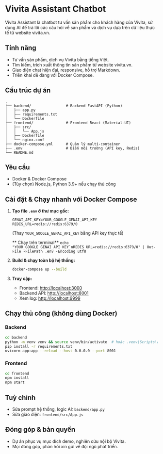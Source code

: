 # Vivita Assistant Chatbot

Vivita Assistant là chatbot tư vấn sản phẩm cho khách hàng của Vivita, sử dụng AI để trả lời các câu hỏi về sản phẩm và dịch vụ dựa trên dữ liệu thực tế từ website vivita.vn.

## Tính năng

- Tư vấn sản phẩm, dịch vụ Vivita bằng tiếng Việt.
- Tìm kiếm, trích xuất thông tin sản phẩm từ website vivita.vn.
- Giao diện chat hiện đại, responsive, hỗ trợ Markdown.
- Triển khai dễ dàng với Docker Compose.

## Cấu trúc dự án

```
.
├── backend/                # Backend FastAPI (Python)
│   ├── app.py
│   ├── requirements.txt
│   └── Dockerfile
├── frontend/               # Frontend React (Material-UI)
│   ├── src/
│   │   └── App.js
│   ├── Dockerfile
│   └── nginx.conf
├── docker-compose.yml      # Quản lý multi-container
├── .env                    # Biến môi trường (API key, Redis)
└── README.md
```

## Yêu cầu

- Docker & Docker Compose
- (Tùy chọn) Node.js, Python 3.9+ nếu chạy thủ công

## Cài đặt & Chạy nhanh với Docker Compose

1. **Tạo file `.env` ở thư mục gốc:**

   ```env
   GENAI_API_KEY=YOUR_GOOGLE_GENAI_API_KEY
   REDIS_URL=redis://redis:6379/0
   ```

   (Thay `YOUR_GOOGLE_GENAI_API_KEY` bằng API key thực tế)
   
   ** Chạy trên terminal**
   `` echo "YOUR_GOOGLE_GENAI_API_KEY`nREDIS_URL=redis://redis:6379/0" | Out-File -FilePath .env -Encoding utf8 ``

3. **Build & chạy toàn bộ hệ thống:**

   ```bash
   docker-compose up --build
   ```

4. **Truy cập:**
   - Frontend: [http://localhost:3000](http://localhost:3000)
   - Backend API: [http://localhost:8001](http://localhost:8001)
   - Xem log: [http://localhost:9999](http://localhost:9999)

## Chạy thủ công (không dùng Docker)

### Backend

```bash
cd backend
python -m venv venv && source venv/bin/activate  # hoặc .venv\Scripts\activate trên Windows
pip install -r requirements.txt
uvicorn app:app --reload --host 0.0.0.0 --port 8001
```

### Frontend

```bash
cd frontend
npm install
npm start
```

## Tuỳ chỉnh

- Sửa prompt hệ thống, logic AI: `backend/app.py`
- Sửa giao diện: `frontend/src/App.js`

## Đóng góp & bản quyền

- Dự án phục vụ mục đích demo, nghiên cứu nội bộ Vivita.
- Mọi đóng góp, phản hồi xin gửi về đội ngũ phát triển.
